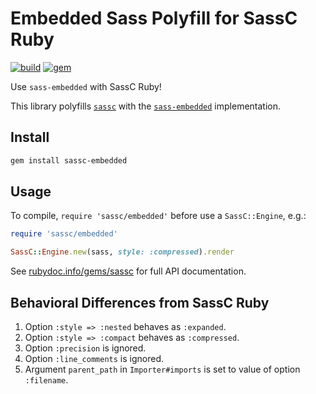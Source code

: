 # Embedded Sass Polyfill for SassC Ruby

[![build](https://github.com/ntkme/sassc-embedded-polyfill-ruby/actions/workflows/build.yml/badge.svg)](https://github.com/ntkme/sassc-embedded-polyfill-ruby/actions/workflows/build.yml)
[![gem](https://badge.fury.io/rb/sassc-embedded.svg)](https://rubygems.org/gems/sassc-embedded)

Use `sass-embedded` with SassC Ruby!

This library polyfills [`sassc`](https://github.com/sass/sassc-ruby) with the [`sass-embedded`](https://github.com/ntkme/sass-embedded-host-ruby) implementation.


## Install

``` sh
gem install sassc-embedded
```

## Usage

To compile, `require 'sassc/embedded'` before use a `SassC::Engine`, e.g.:

``` ruby
require 'sassc/embedded'

SassC::Engine.new(sass, style: :compressed).render
```

See [rubydoc.info/gems/sassc](https://rubydoc.info/gems/sassc) for full API documentation.

## Behavioral Differences from SassC Ruby

1. Option `:style => :nested` behaves as `:expanded`.
2. Option `:style => :compact` behaves as `:compressed`.
3. Option `:precision` is ignored.
4. Option `:line_comments` is ignored.
5. Argument `parent_path` in `Importer#imports` is set to value of option `:filename`.